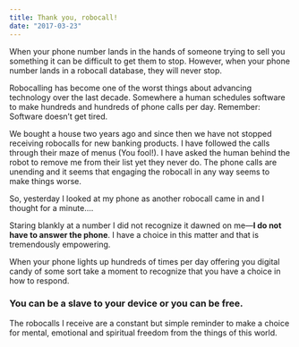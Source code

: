 ```yaml
---
title: Thank you, robocall!
date: "2017-03-23"
---
```


When your phone number lands in the hands of someone trying to sell you something it can be difficult to get them to stop. However, when your phone number lands in a robocall database, they will never stop.

Robocalling has become one of the worst things about advancing technology over the last decade. Somewhere a human schedules software to make hundreds and hundreds of phone calls per day. Remember: Software doesn’t get tired.

We bought a house two years ago and since then we have not stopped receiving robocalls for new banking products. I have followed the calls through their maze of menus (You fool!). I have asked the human behind the robot to remove me from their list yet they never do. The phone calls are unending and it seems that engaging the robocall in any way seems to make things worse.

So, yesterday I looked at my phone as another robocall came in and I thought for a minute….

Staring blankly at a number I did not recognize it dawned on me—**I do not have to answer the phone**. I have a choice in this matter and that is tremendously empowering.

When your phone lights up hundreds of times per day offering you digital candy of some sort take a moment to recognize that you have a choice in how to respond.

### You can be a slave to your device or you can be free.

The robocalls I receive are a constant but simple reminder to make a choice for mental, emotional and spiritual freedom from the things of this world.